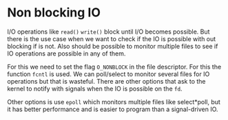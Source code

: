 # Non blocking IO

I/O operations like `read()` `write()` block until I/O becomes possible.
But there is the use case when we want to check if the IO is possible with out
blocking if is not. Also should be possible to monitor multiple files to see if
IO operations are possible in any of them.

For this we need to set the flag `O_NONBLOCK` in the file descriptor. For this
the function `fcntl` is used. We can poll/select to monitor several files for 
IO operations but that is wasteful. There are other options that ask to the 
kernel to notify with signals when the IO is possible on the `fd`.

Other options is use `epoll` which monitors multiple files like select*poll,
but it has better performance and is easier to program than a signal-driven IO.